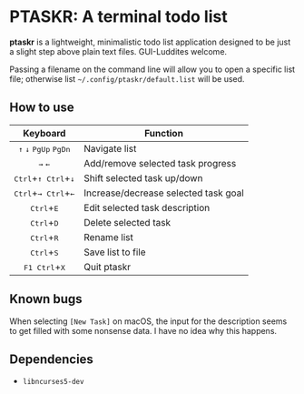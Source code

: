 # PTASKR: A terminal todo list
**ptaskr** is a lightweight, minimalistic todo list application designed to be just a slight
step above plain text files. GUI-Luddites welcome.

Passing a filename on the command line will allow you to open a specific list file; otherwise
list `~/.config/ptaskr/default.list` will be used.

## How to use

| Keyboard | Function |   
| :---: | --- |   
| <kbd>&uarr;</kbd> <kbd>&darr;</kbd> <kbd>PgUp</kbd> <kbd>PgDn</kbd> | Navigate list |
| <kbd>&rarr;</kbd> <kbd>&larr;</kbd> | Add/remove selected task progress |
| <kbd>Ctrl</kbd>+<kbd>&uarr;</kbd>&ensp;<kbd>Ctrl</kbd>+<kbd>&darr;</kbd> | Shift selected task up/down |
| <kbd>Ctrl</kbd>+<kbd>&rarr;</kbd>&ensp;<kbd>Ctrl</kbd>+<kbd>&larr;</kbd> | Increase/decrease selected task goal |
| <kbd>Ctrl</kbd>+<kbd>E</kbd> | Edit selected task description |
| <kbd>Ctrl</kbd>+<kbd>D</kbd> | Delete selected task |
| <kbd>Ctrl</kbd>+<kbd>R</kbd> | Rename list |
| <kbd>Ctrl</kbd>+<kbd>S</kbd> | Save list to file |
| <kbd>F1</kbd>&ensp;<kbd>Ctrl</kbd>+<kbd>X</kbd> | Quit ptaskr |

## Known bugs
When selecting `[New Task]` on macOS, the input for the description seems to get filled with some
nonsense data. I have no idea why this happens.

## Dependencies
- `libncurses5-dev`